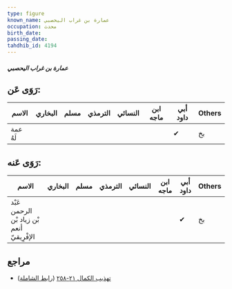 ```yaml
---
type: figure
known_name: عمارة بن غراب اليحصبي
occupation: محدث
birth_date:
passing_date:
tahdhib_id: 4194
---
```

##### عمارة بن غراب اليحصبي

## رَوَى عَن:
| الاسم    | البخاري | مسلم | الترمذي | النسائي | ابن ماجه | أبي داود | Others |
| -------- | ------- | ---- | ------- | ------- | -------- | -------- | ------ |
| عمة لَهُ |         |      |         |         |          | ✔        | بخ     |
## رَوَى عَنه:
| الاسم                                      | البخاري | مسلم | الترمذي | النسائي | ابن ماجه | أبي داود | Others |
| ------------------------------------------ | ------- | ---- | ------- | ------- | -------- | -------- | ------ |
| عَبْد الرحمن بْن زياد بْن أنعم الإفْرِيقيّ |         |      |         |         |          | ✔        | بخ     |
## مراجع
- [تهذيب الكمال ٢١-٢٥٨](obsidian://open?vault=Tahdhib-al-Kamal&file=Figures/٤١٩٤-عمارة%20بن%20غراب%20اليحصبي) ([رابط الشاملة](https://shamela.ws/book/3722/10905))